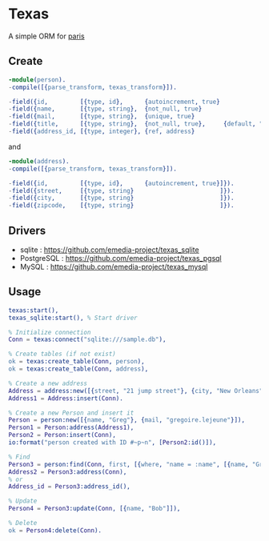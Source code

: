 # Texas

A simple ORM for [paris](https://github.com/emedia-project/paris)

## Create 

```erlang
-module(person).
-compile([{parse_transform, texas_transform}]).

-field({id,         [{type, id},      {autoincrement, true}                 ]}).
-field({name,       [{type, string},  {not_null, true}                      ]}).
-field({mail,       [{type, string},  {unique, true}                        ]}).
-field({title,      [{type, string},  {not_null, true},     {default, "M."} ]}).
-field({address_id, [{type, integer}, {ref, address}                        ]}).
```

and

```erlang
-module(address).
-compile([{parse_transform, texas_transform}]).

-field({id,         [{type, id},      {autoincrement, true}]}).
-field({street,     [{type, string}                        ]}).
-field({city,       [{type, string}                        ]}).
-field({zipcode,    [{type, string}                        ]}).
```

## Drivers

* sqlite : https://github.com/emedia-project/texas_sqlite
* PostgreSQL : https://github.com/emedia-project/texas_pgsql
* MySQL : https://github.com/emedia-project/texas_mysql

## Usage

```erlang
texas:start(),
texas_sqlite:start(), % Start driver

% Initialize connection
Conn = texas:connect("sqlite:///sample.db"),

% Create tables (if not exist)
ok = texas:create_table(Conn, person),
ok = texas:create_table(Conn, address),

% Create a new address
Address = address:new([{street, "21 jump street"}, {city, "New Orleans"}, {zip, "70112"}]).
Address1 = Address:insert(Conn).

% Create a new Person and insert it
Person = person:new([{name, "Greg"}, {mail, "gregoire.lejeune"}]),
Person1 = Person:address(Address1), 
Person2 = Person:insert(Conn),
io:format("person created with ID #~p~n", [Person2:id()]),

% Find
Person3 = person:find(Conn, first, [{where, "name = :name", [{name, "Greg"}]}]),
Address2 = Person3:address(Conn),
% or
Address_id = Person3:address_id(),

% Update
Person4 = Person3:update(Conn, [{name, "Bob"]]),

% Delete
ok = Person4:delete(Conn).
```

